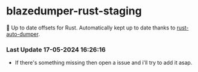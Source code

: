 # blazedumper-rust-staging

🚀 Up to date offsets for Rust. Automatically kept up to date thanks to [rust-auto-dumper](https://github.com/Akandesh/rust-auto-dumper).


### Last Update 17-05-2024 16:26:16
- If there's something missing then open a issue and i'll try to add it asap.